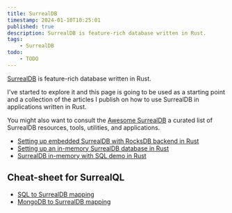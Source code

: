 ```yaml
---
title: SurrealDB
timestamp: 2024-01-10T10:25:01
published: true
description: SurrealDB is feature-rich database written in Rust.
tags:
    - SurrealDB
todo:
    - TODO
---
```


[SurrealDB](https://surrealdb.com/) is feature-rich database written in Rust.

I've started to explore it and this page is going to be used as a starting point and a collection of the articles I publish on how to use SurrealDB in applications written in Rust.

You might also want to consult the [Awesome SurrealDB](https://github.com/surrealdb/awesome-surreal) a curated list of SurrealDB resources, tools, utilities, and applications.


* [Setting up embedded SurrealDB with RocksDB backend in Rust](/surrealdb-embedded-with-rocksdb)
* [Setting up an in-memory SurrealDB database in Rust](/surrealdb-embedded-with-in-memory-database)
* [SurrealDB in-memory with SQL demo in Rust](/surrealdb-in-memory-with-sql-demo)

<!--
* [Simple command line phonebook with SurrealDB using SQL](/cli-simple-phonebook-with-surrealdb-using-sql)
-->


## Cheat-sheet for SurrealQL

* [SQL to SurrealDB mapping](https://docs.surrealdb.com/docs/introduction/sql)
* [MongoDB to SurrealDB mapping](https://docs.surrealdb.com/docs/introduction/mongo)

